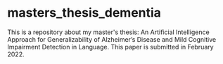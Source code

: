# masters_thesis_dementia
This is a repository about my master's thesis: An Artificial Intelligence Approach for Generalizability of Alzheimer’s Disease and Mild Cognitive Impairment Detection in Language. This paper is submitted in February 2022.
